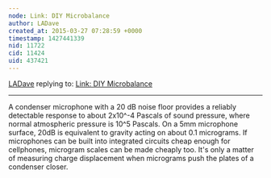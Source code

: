 ```yaml
---
node: Link: DIY Microbalance
author: LADave
created_at: 2015-03-27 07:28:59 +0000
timestamp: 1427441339
nid: 11722
cid: 11424
uid: 437421
---
```




[LADave](../profile/LADave) replying to: [Link: DIY Microbalance](../notes/Frikkie/03-25-2015/link-diy-microbalance)

----
A condenser microphone with a 20 dB noise floor provides a reliably detectable response to about 2x10^-4 Pascals of sound pressure, where normal atmospheric pressure is 10^5 Pascals.  On a 5mm  microphone surface, 20dB is equivalent to gravity acting on about  0.1 micrograms.  If microphones can be built into integrated circuits cheap enough for cellphones, microgram scales can be made cheaply too.  It's only a matter of measuring charge displacement when micrograms push the plates of a condenser closer.